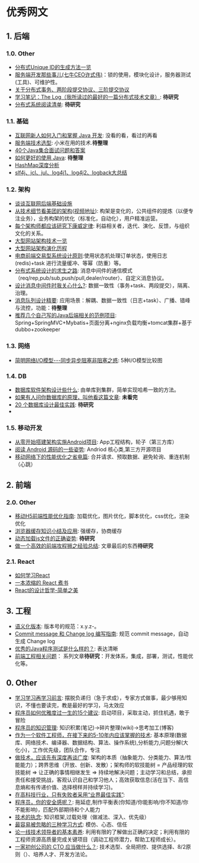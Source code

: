 
# 优秀网文


## 1. 后端

### 1.0. Other

* [分布式Unique ID的生成方法一览](http://calvin1978.blogcn.com/articles/uuid.html)
* [服务端开发那些事儿(七牛CEO许式伟)](http://mp.weixin.qq.com/s?__biz=MjM5NzAwNDI4Mg==&mid=400623317&idx=1&sn=5a9c5b75148dd308ff35eec6ae041cab)：锁的使用，模块化设计，服务器测试(工具)、可维护性。
* [关于分布式事务、两阶段提交协议、三阶提交协议](http://blog.jobbole.com/95632/)
* [学习笔记：The Log（我所读过的最好的一篇分布式技术文章）](http://blog.jobbole.com/88301/): **待研究**
* [分布式系统阅读清单](http://blog.jobbole.com/84575/): **待研究**

### 1.1. 基础

* [互联网新人如何入门和掌握 Java 开发](https://zhuanlan.zhihu.com/p/21371311?refer=notageek): 没看的看，看过的再看
* [服务端技术选型](http://xielong.me/2015/04/17/%E6%9C%8D%E5%8A%A1%E7%AB%AF%E6%8A%80%E6%9C%AF%E9%80%89%E5%9E%8B/): 小米在用的技术.**待整理**
* [40个Java集合面试问题和答案](http://www.sanesee.com/article/40-java-collections-interview-questions-and-answers)
* [如何更好的使用 Java](http://blog.smoker.cc/translation/20160511.html): **待整理**
* [HashMap深度分析](http://www.jianshu.com/p/8b372f3a195d)
* [slf4j、jcl、jul、log4j1、log4j2、logback大总结](http://my.oschina.net/pingpangkuangmo/blog/410224)

### 1.2. 架构

* [谈谈互联网后端基础设施](http://www.rowkey.me/blog/2016/08/27/server-basic-tech-stack/)
* [从技术细节看美团的架构](http://mp.weixin.qq.com/s?__biz=MzA5Nzc4OTA1Mw==&mid=408215395&idx=1&sn=cc49792ef0948a140c37d99306363774&scene=0#wechat_redirect)([视频地址](http://www.infoq.com/cn/presentations/see-meituan-architecture-from-technical-details#rd)): 构架是变化的，公共组件的提炼（以便专注业务），业务构架的优化（标准化，自动化），用户精准运营。
* [每个架构师都应该研究下康威定律](http://mp.weixin.qq.com/s?__biz=MzA5Nzc4OTA1Mw==&mid=408286995&idx=1&sn=1634698023c48b754d42af69cee2ab32&scene=0#wechat_redirect): 利益相关者，迭代、演化、反馈，与组织文化的关系。
* [大型网站架构技术一览](http://www.hollischuang.com/archives/1132)
* [大型网站架构演化历程](http://www.hollischuang.com/archives/728)
* [电商前端交易型系统设计原则](http://jinnianshilongnian.iteye.com/blog/2312284):使用状态机处理订单状态，使用日志(redis)+task 进行流量缓冲、等幂（防重）等。
* [分布式系统设计的求生之路](http://wetest.qq.com/lab/view/105.html): 消息中间件的通信模式（req/rep,pub/sub,push/pull,dealer/router）、自定义消息协议。
* [设计消息中间件时我关心什么?](http://mp.weixin.qq.com/s?__biz=MzAwMDU1MTE1OQ==&mid=2653547492&idx=1&sn=be78ff0389fd5a8d8991abc567a191e2&scene=0#wechat_redirect): 数据一致性（事务+task、两段提交），隔离、治理。
* [消息队列设计精要](http://tech.meituan.com/mq-design.html): 应用场景：解耦、数据一致性（日志+task）、广播、错峰与流控，功能：**待整理**
* [推荐几个自己写的Java后端相关的范例项目](http://wosyingjun.iteye.com/blog/2312553): Spring+SpringMVC+Mybatis+页面分离+nginx负载均衡+tomcat集群+基于dubbo+zookeeper

### 1.3. 网络

* [简明网络I/O模型---同步异步阻塞非阻塞之惑](http://www.jianshu.com/p/55eb83d60ab1): 5种I/O模型比较图

### 1.4. DB

* [数据库软件架构设计些什么](http://mp.weixin.qq.com/s?__biz=MjM5ODYxMDA5OQ==&mid=400465735&idx=1&sn=8d7067de4cc8f73ea5558f07e0a9340e&scene=0#wechat_redirect): 由单库到集群，简单实现哈希一致的方法。
* [如果有人问你数据库的原理，叫他看这篇文章](http://blog.jobbole.com/100349/): **未看完**
* [20 个数据库设计最佳实践](http://www.oschina.net/question/28_37512): **待研究**
* 

### 1.5. 移动开发

* [从零开始搭建架构实施Android项目](http://www.cnblogs.com/lao-liang/p/5122425.html): App工程结构，轮子（第三方库）
* [阅读 Android 源码的一些姿势](http://zhuanlan.zhihu.com/kaede/20564614): Andriod 核心类,第三方开源项目
* [移动网络下的性能优化之省电篇](https://blog.wilddog.com/?p=948): 合并请求、预取数据、避免轮询、重连机制（心跳）

## 2. 前端

### 2.0. Other

* [移动H5前端性能优化指南](https://isux.tencent.com/h5-performance.html): 加载优化，图片优化，脚本优化，css优化，渲染优化
* [浏览器缓存知识小结及应用](http://www.cnblogs.com/lyzg/p/5125934.html): 强缓存，协商缓存
* [动态加载js文件的正确姿势](https://github.com/someus/how-to-load-dynamic-script): **待研究**
* [做一个高效的前端攻程狮之经验总结](http://www.imooc.com/article/1974): 文章最后的东西**待研究**

### 2.1. React

* [如何学习React](https://github.com/petehunt/react-howto/blob/master/README-zh.md)
* [一本浓缩的 React 煮书](https://blog.oyanglul.us/javascript/react-cookbook-mini.html)
* [React的设计哲学-简单之美](http://www.infoq.com/cn/articles/react-art-of-simplity)


## 3. 工程

* [语义化版本](http://semver.org/lang/zh-CN/): 版本号的规范：x.y.z-。
* [Commit message 和 Change log 编写指南](http://www.ruanyifeng.com/blog/2016/01/commit_message_change_log.html): 规范 commit message，自动生成 Change log
* [优秀的Java程序测试是什么样的？](http://www.codeceo.com/article/good-java-test.html): 表达清晰
* [前端工程相关问题](https://github.com/fouber/blog)： 系列文章**待研究**：开发体系，集成，部署，测试，性能优化等。


## 0. Other

* [学习学习再学习前言](http://xiaolai.li/post/106391858120/%E5%AD%A6%E4%B9%A0%E5%AD%A6%E4%B9%A0%E5%86%8D%E5%AD%A6%E4%B9%A0%E5%89%8D%E8%A8%80): 摆脱负递归（急于求成），专家方式做事，最少够用知识，不懂也要读完，教是最好的学习，马太效应
* [程序员如何优雅度过一生的15个建议](http://www.jianshu.com/p/e15c1435675f): 启动项目，采取主动，抓住机遇，敢于冒险
* [程序员的知识管理](http://blog.xiaohansong.com/2016/01/16/kownledge-Management/): 知识积累(笔记)->碎片整理(wiki)->思考加工(博客)
* [作为一个软件工程师，在接下来的5-10年内应该掌握的技术](http://webres.wang/the-best-skill-set-to-have-for-the-next-5-10-years/): 基本原理(数据库、网络技术、编译器、数据结构、算法、操作系统),分析能力,问题分解(大化小)，工作优先级，团队合作，专注
* [做技术，应该先有深度再谈广度](http://mp.weixin.qq.com/s?__biz=MzA5Nzc4OTA1Mw==&mid=408703236&idx=1&sn=3f78abcca906d5edee06ff85b2d22416&scene=0#wechat_redirect): 架构的本质（抽象能力、分类能力、算法/性能能力）；跨界思维（开放、创新、发散）；架构师的软技能树 = 产品经理的软技能树 => 让正确的事情相继发生 => 持续地解决问题；主动学习和总结，承担责任和接受挑战，客观认识自己和学习他人；高效获取信息(活在当下、高信息熵和有传递价值、选择榜样并持续学习)。
* [在高科技行业，只有失败者采用“业界最佳实践”](http://www.ituring.com.cn/tupubarticle/8160): 
* [程序员，你的安全感呢？](http://www.linkedme.in/2015/10/12/how-developer-feel-safe): 拖延症,制作平衡表(你知道/你能影响/你不知道/你不能影响)，匹配外部期待和个人能力
* [技术的执念](http://icodeit.org/2016/02/pitfall-of-technology/): 知识框架,过载处理（做减法、深入、优先级）
* [最容易被忽略的三种学习方式](http://www.gtdlife.com/2016/4376/three-study-way/): 模仿、心态、信任
* [论一线技术领导者的基本素养](http://mp.weixin.qq.com/s?__biz=MzA4ODgwNjk1MQ==&mid=2653788410&idx=1&sn=2c281e0502719cec78085e1c285f3e72&scene=0#wechat_redirect): 利用有限的了解做出正确的决定；利用有限的工程师资源高质量完成关键项目（调动工程师潜力，帮助工程师成长）。
* [一家初创公司的 CTO 应当做什么？](http://www.zcfy.cc/article/what-does-a-startup-cto-actually-do-1146.html): 技术选型、全局把控、提供选择、8/2原则（）、培养人才、开发方法论。
